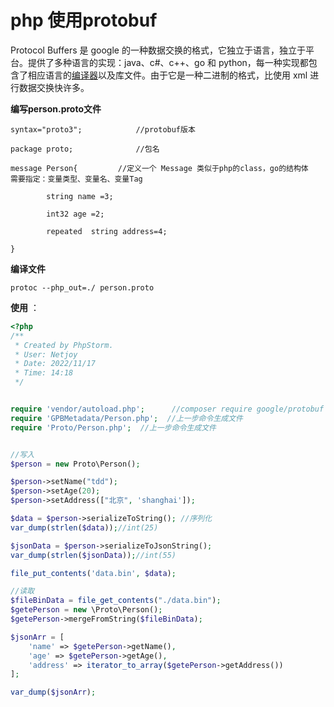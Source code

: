 # php 使用protobuf

Protocol Buffers 是 google 的一种数据交换的格式，它独立于语言，独立于平台。提供了多种语言的实现：java、c#、c++、go 和 python，每一种实现都包含了相应语言的[编译器](https://so.csdn.net/so/search?q=编译器&spm=1001.2101.3001.7020)以及库文件。由于它是一种二进制的格式，比使用 xml 进行数据交换快许多。



**编写person.proto文件**

```
syntax="proto3";            //protobuf版本

package proto;				//包名

message Person{         //定义一个 Message 类似于php的class，go的结构体   需要指定：变量类型、变量名、变量Tag

        string name =3;

        int32 age =2;

        repeated  string address=4;

}

```

**编译文件**

```
protoc --php_out=./ person.proto
```



**使用** ：

```php
<?php
/**
 * Created by PhpStorm.
 * User: Netjoy
 * Date: 2022/11/17
 * Time: 14:18
 */


require 'vendor/autoload.php';      //composer require google/protobuf 引入php-protobuf包  
require 'GPBMetadata/Person.php';  //上一步命令生成文件
require 'Proto/Person.php';  //上一步命令生成文件


//写入
$person = new Proto\Person();

$person->setName("tdd");
$person->setAge(20);
$person->setAddress(["北京", 'shanghai']);

$data = $person->serializeToString(); //序列化
var_dump(strlen($data));//int(25)

$jsonData = $person->serializeToJsonString();
var_dump(strlen($jsonData));//int(55)

file_put_contents('data.bin', $data);

//读取
$fileBinData = file_get_contents("./data.bin");
$getePerson = new \Proto\Person();
$getePerson->mergeFromString($fileBinData);

$jsonArr = [
    'name' => $getePerson->getName(),
    'age' => $getePerson->getAge(),
    'address' => iterator_to_array($getePerson->getAddress())
];

var_dump($jsonArr);

```







